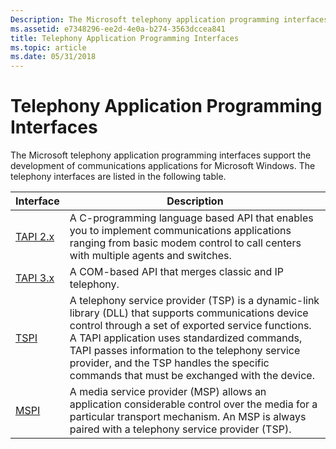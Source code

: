 ```yaml
---
Description: The Microsoft telephony application programming interfaces support the development of communications applications for Microsoft Windows. The telephony interfaces are listed in the following table.
ms.assetid: e7348296-ee2d-4e0a-b274-3563dccea841
title: Telephony Application Programming Interfaces
ms.topic: article
ms.date: 05/31/2018
---
```


# Telephony Application Programming Interfaces

The Microsoft telephony application programming interfaces support the development of communications applications for Microsoft Windows. The telephony interfaces are listed in the following table.



| Interface                                                  | Description                                                                                                                                                                                                                                                                                                                                             |
|------------------------------------------------------------|---------------------------------------------------------------------------------------------------------------------------------------------------------------------------------------------------------------------------------------------------------------------------------------------------------------------------------------------------------|
| [TAPI 2.x](https://msdn.microsoft.com/library/ms737220(v=VS.85).aspx)               | A C-programming language based API that enables you to implement communications applications ranging from basic modem control to call centers with multiple agents and switches.                                                                                                                                                                        |
| [TAPI 3.x](tapi-3-1-start-page.md)                        | A COM-based API that merges classic and IP telephony.                                                                                                                                                                                                                                                                                                   |
| [TSPI](https://msdn.microsoft.com/library/ms725516(v=VS.85).aspx) | A telephony service provider (TSP) is a dynamic-link library (DLL) that supports communications device control through a set of exported service functions. A TAPI application uses standardized commands, TAPI passes information to the telephony service provider, and the TSP handles the specific commands that must be exchanged with the device. |
| [MSPI](media-service-providers-start-page.md)             | A media service provider (MSP) allows an application considerable control over the media for a particular transport mechanism. An MSP is always paired with a telephony service provider (TSP).                                                                                                                                                         |



 

 

 



